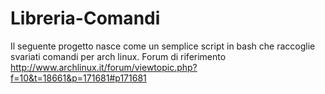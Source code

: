 # Libreria-Comandi
Il seguente progetto nasce come un semplice script in bash che raccoglie svariati comandi per arch linux. 
Forum di riferimento http://www.archlinux.it/forum/viewtopic.php?f=10&t=18661&p=171681#p171681
